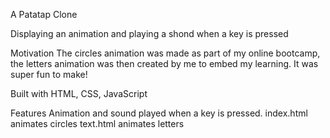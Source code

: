 A Patatap Clone

Displaying an animation and playing a shond when a key is pressed

Motivation
The circles animation was made as part of my online bootcamp, the letters animation was then created by me to embed my learning. It was super fun to make! 

Built with
HTML, CSS, JavaScript

Features
Animation and sound played when a key is pressed. 
index.html animates circles
text.html animates letters
